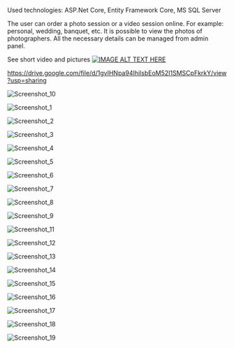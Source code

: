 Used technologies: ASP.Net Core, Entity Framework Core, MS SQL Server

The user can order a photo session or a video session online. For example: personal, wedding, banquet, etc.
It is possible to view the photos of photographers.
All the necessary details can be managed from admin panel.

See short video and pictures
[![IMAGE ALT TEXT HERE](https://github.com/inatsvlishvili/Photography_Blog/assets/116165810/e776a0f3-8e91-4092-a3b1-a0ba8b702a0d)](https://www.youtube.com/watch?v=bzsC4PFEpNQ)

https://drive.google.com/file/d/1gvIHNpa94IhilsbEoM52I1SMSCpFkrkY/view?usp=sharing

![Screenshot_10](https://github.com/inatsvlishvili/Photography_Blog/assets/116165810/e776a0f3-8e91-4092-a3b1-a0ba8b702a0d)

![Screenshot_1](https://github.com/inatsvlishvili/Photography_Blog/assets/116165810/b21b9b34-b195-4a6f-95c8-6800aa6648a2)

![Screenshot_2](https://github.com/inatsvlishvili/Photography_Blog/assets/116165810/e57912d0-b5cf-4404-b8e6-1b49e1b394ae)

![Screenshot_3](https://github.com/inatsvlishvili/Photography_Blog/assets/116165810/a5b5df95-92f7-4f59-98df-85b2e6defe8d)

![Screenshot_4](https://github.com/inatsvlishvili/Photography_Blog/assets/116165810/510decf3-a85b-438f-b21d-0367aa7e8235)

![Screenshot_5](https://github.com/inatsvlishvili/Photography_Blog/assets/116165810/78de3bf2-46ec-49a8-ae93-28bf6514420f)

![Screenshot_6](https://github.com/inatsvlishvili/Photography_Blog/assets/116165810/c49a9f6e-13c0-46a5-96f0-253e44acf3b9)

![Screenshot_7](https://github.com/inatsvlishvili/Photography_Blog/assets/116165810/e6230e4d-1598-4c2f-899e-e6df783270b5)

![Screenshot_8](https://github.com/inatsvlishvili/Photography_Blog/assets/116165810/06c861db-9dd6-4db8-9b4a-08f6afc25849)

![Screenshot_9](https://github.com/inatsvlishvili/Photography_Blog/assets/116165810/f2ff1765-8e21-4943-afba-4c9713ce0f6a)

![Screenshot_11](https://github.com/inatsvlishvili/Photography_Blog/assets/116165810/d9dff55e-8778-47ad-9f9b-c07f973f288f)

![Screenshot_12](https://github.com/inatsvlishvili/Photography_Blog/assets/116165810/b8f7e57e-970f-444f-8732-4e9f1f852c3b)

![Screenshot_13](https://github.com/inatsvlishvili/Photography_Blog/assets/116165810/f6f8659e-3829-46e5-8119-d6ca04161f04)

![Screenshot_14](https://github.com/inatsvlishvili/Photography_Blog/assets/116165810/9e5a93ec-a3e3-44ed-b074-396193e9281b)

![Screenshot_15](https://github.com/inatsvlishvili/Photography_Blog/assets/116165810/edc2ea04-c058-4728-a2ee-be432f461ba1)

![Screenshot_16](https://github.com/inatsvlishvili/Photography_Blog/assets/116165810/f161f836-6a1a-4744-b2a3-301008edf5dd)

![Screenshot_17](https://github.com/inatsvlishvili/Photography_Blog/assets/116165810/1829ee59-a357-42a8-97db-002aad4d8f6b)

![Screenshot_18](https://github.com/inatsvlishvili/Photography_Blog/assets/116165810/38c520fd-ef86-4c22-afc6-e5705645ef67)

![Screenshot_19](https://github.com/inatsvlishvili/Photography_Blog/assets/116165810/afd7e5a2-e152-4718-b521-b82195d384bb)
























